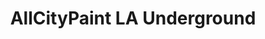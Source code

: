 ---
title: "AllCityPaint LA Underground"
url: /albuquerque/allcitypaint-la-underground/
shop: paint
---